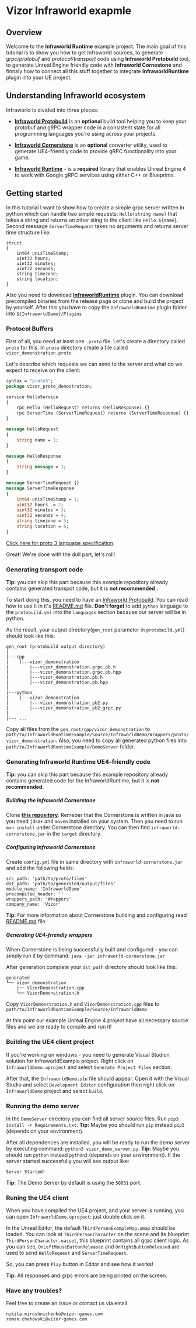 # Vizor Infraworld exapmle

## Overview
Welcome to the **Infraworld Runtime** example project. The main goal of this tutorial is to show you how to get Infraworld sources, to generate *grpc/protobuf* and *protocol/transport* code using **Infraworld Protobuild** tool, to generate Unreal Engine friendly code with **Infraworld Cornestone** and finnaly how to connect all this stuff together to integrate **InfraworldRuntime** plugin into your UE project.


## Understanding Infraworld ecosystem

Infraworld is divided into three pieces:

- **[Infraworld Protobuild](https://github.com/vizor-games/infraworld-protobuild)** is an **optional** build tool helping you to keep your protobuf and gRPC wrapper code in a consistent state for all programming languages you're using across your projects.

- **[Infraworld Cornerstone](https://github.com/vizor-games/infraworld-cornerstone)** is an **optional** converter utility, used to generate UE4-friendly code to provide gRPC functionality into your game. 

- **[Infraworld Runtime](https://github.com/vizor-games/InfraworldRuntime)** - is a **required** library that enables Unreal Engine 4 to work with Google gRPC services using either C++ or Blueprints.

## Getting started

In this tutorial I want to show how to create a simple grpc server written in python which can handle two simple requests: `Hello(string name)` that takes a string and returns an other sting to the client like `Hello ${name}`. Second message `ServerTimeRequest` takes no arguments and returns server time structure like: 

```
struct
{
	int64 unixTimeStamp;
	uint32 hours;
	uint32 minutes;
	uint32 seconds;
	string timezone;
	string location;
}
```

Also you need to download **[InfraworldRuntime](https://github.com/vizor-games/InfraworldRuntime)** plugin. You can download precompiled binaries from the release page or clone and build the project by yourself. After this you have to copy the `InfraworldRuntime` plugin folder into `${InfraworldDemo}/Plugins`

### Protocol Buffers

First of all, you need at least one `.proto` file. Let's create a directory called `proto` for this. In `proto` directory create a file called `vizor_demonstration.proto`

Let's describe which requests we can send to the server and what do we expect to receive on the client: 

```protobuf
syntax = "proto3";
package vizor_proto_demostration;

service HelloService
{
    rpc Hello (HelloRequest) returns (HelloResponse) {}
    rpc ServerTime (ServerTimeRequest) returns (ServerTimeResponse) {}
}

message HelloRequest 
{
    string name = 1;
}

message HelloResponse 
{
    string message = 1;
}

message ServerTimeRequest {}
message ServerTimeResponse
{
    int64 unixTimeStamp = 1;
    uint32 hours  = 2;
    uint32 minutes = 3;
    uint32 seconds = 4;
    string timezone = 5;
    string location = 6;
}
```
[Click here for proto 3 language specification](https://developers.google.com/protocol-buffers/docs/proto3).

Great! We're done with the dull part, let's roll!

### Generating transport code
**Tip:** you can skip this part because this example repository already contains generated transpot code, but it is **not recommended** .

To start doing this, you need to have an [Infraworld Protobuild](https://github.com/vizor-games/infraworld-protobuild). You can read how to use it in it's [README.md](https://github.com/vizor-games/infraworld-protobuild/blob/master/README.md) file. **Don't forget** to add `python` language to the `protobuild.yml` into the `languages` section because our server will be in python.

As the result, your output directory(`gen_root` parameter in `protobuild.yml`) should look like this:

```
gen_root (protobuild output directory)
|
|---cpp
|    |---vizor_demonstration
|        |---vizor_demonstration.grpc.pb.h
|        |---vizor_demonstration.grpc.pb.hpp
|        |---vizor_demonstration.pb.h
|        |---vizor_demonstration.pb.hpp
|
|---python
|    |---vizor_demonstration
|        |---vizor_demonstration_pb2.py
|        |---vizor_demonstration_pb2_grpc.py
|
|--- ...
```

Copy all files from the `gen_root/cpp/vizor_demonstration` to `path/to/InfraworldRuntimeExample/Source/InfraworldDemo/Wrappers/proto/vizor_demonstration`. Also, you need to copy all generated python files into `path/to/InfraworldRuntimeExample/DemoServer` folder.

### Generating Infraworld Runtime UE4-friendly code
**Tip:** you can skip this part because this example repository already contains generated code for the InfraworldRuntime, but it is **not recommended**.

##### Building the Infraworld Cornerstone
Clone **[this repository](https://github.com/vizor-games/infraworld-cornerstone)**. Remeber that the Cornerstone is written in java so you need `jdk8+` and `maven` installed on your system. Then you need to run `mvn install` under Cornerstone directory. You can then find `infraworld-cornerstone.jar` in the `target` directory.

##### Configuting Infraworld Cornerstone
Create `config.yml` file in same directory with `infraworld-cornerstone.jar` and add the following fields:

```
src_path: 'path/to/proto/files'
dst_path: 'path/to/generated/output/files'
module_name: 'InfraworldDemo'
precompiled_header: ''
wrappers_path: 'Wrappers'
company_name: 'Vizor'
```

**Tip:** For more information about Cornerstone building and configuring read [README.md](https://github.com/vizor-games/infraworld-cornerstone/blob/master/README.md) file.

##### Generating UE4-friendly wrappers
When Cornerstone is being successfully built and configured - you can simply run it by command: `java -jar infraworld-cornerstone.jar`

After generation complete your `dst_path` directory should look like this:

```
generated
└── vizor_demonstration
    ├── VizorDemonstration.cpp
    └── VizorDemonstration.h
```

Copy `VizorDemonstration.h` and `VizorDemonstration.cpp` files to `path/to/InfraworldRuntimeExample/Source/InfraworldDemo`

At this point our example Unreal Engine 4 project have all necessary source files and we are ready to compile and run it!

### Building the UE4 client project
If you're working on windows - you need to generate Visual Studion solution for InfraworldExample project. Right click on `InfraworldDemo.uproject` and select `Generate Project Files` section.

After that, the `InfraworldDemo.sln` file should appear. Open it with the Visual Studio and select `Development Editor` configuration then right click on `InfraworldDemo` project and select `build`.

### Running the demo server
In the `DemoServer` directory you can find all server source files. Run `pip3 install -r Requirements.txt`. **Tip:** Maybe you should run `pip` instead `pip3` (depends on your environment).

After all dependences are installed, you will be ready to run the demo server by executing command: `python3 vizor_demo_server.py`. **Tip:** Maybe you should run `python` instead `python3` (depends on your environment). If the server started successfully you will see output like: 

```
Server Started!
```

**Tip:** The Demo Server by default is using the `50051` port.

### Runing the UE4 client
When you have compiled the UE4 project, and your server is running, you can open `InfraworldDemo.uproject`: just double click on it.

In the Unreal Editor, the default `ThirdPersonExampleMap.umap` should be loaded. You can look at `ThirdPersonCharacter` on the scene and its blueprint `ThirdPersonCharacter.uasset`, this blueprint contains all grpc client logic. As you can see, `OnLeftMouseButtonReleased` and `OnRightButtonReleased` are used to send `HelloRequest` and `ServerTimeRequest`. 

So, you can press `Play` button in Editor and see how it works! 

**Tip:** All responses and grpc errors are being printed on the screen.

### Have any troubles?
Feel free to create an issue or contact us via email:

```
nikita.miroshnichenko@vizor-games.com
roman.chehowski@vizor-games.com

```
